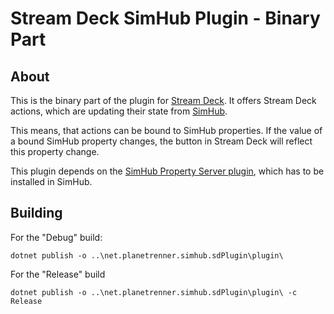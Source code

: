 # Stream Deck SimHub Plugin - Binary Part

## About

This is the binary part of the plugin for [Stream Deck](https://www.elgato.com/stream-deck). It offers Stream Deck actions, which are updating their state from [SimHub](https://www.simhubdash.com/).

This means, that actions can be bound to SimHub properties. If the value of a bound SimHub property changes, the button in Stream Deck will reflect this property change.

This plugin depends on the [SimHub Property Server plugin](https://github.com/pre-martin/SimHubPropertyServer), which has to be installed in SimHub.


## Building

For the "Debug" build:

```
dotnet publish -o ..\net.planetrenner.simhub.sdPlugin\plugin\
```

For the "Release" build

```
dotnet publish -o ..\net.planetrenner.simhub.sdPlugin\plugin\ -c Release
```
